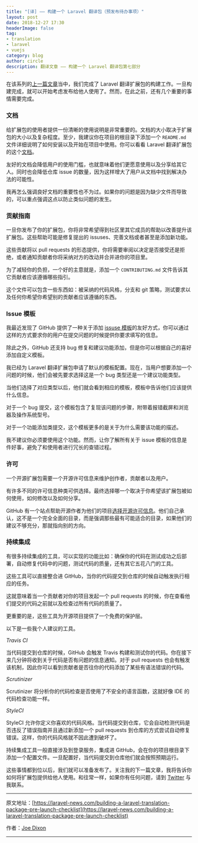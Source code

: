 ```yaml
---
title: "[译] —— 构建一个 Laravel 翻译包（预发布待办事项）"
layout: post
date: 2018-12-27 17:30
headerImage: false
tag:
- translation
- laravel
- vuejs
category: blog
author: circle
description: 翻译文章 —— 构建一个 Laravel 翻译包第七部分
---
```


在该系列的[上一篇文章](https://laravel-news.com/building-database-driver)当中，我们完成了 Laravel 翻译扩展包的构建工作。一旦构建完成，就可以开始考虑发布给他人使用了。然而，在此之前，还有几个重要的事情需要完成。

### 文档

给扩展包的使用者提供一份清晰的使用说明是非常重要的。文档的大小取决于扩展包的大小以及复杂程度。至少，我建议你在项目的根目录下添加一个 `README.md` 文件详细说明了如何安装以及开始在项目中使用。你可以看看 Laravel 翻译扩展包的这个[文档](https://github.com/joedixon/laravel-translation/blob/master/readme.md)。

友好的文档会降低用户的使用门槛，也就意味着他们更愿意使用以及分享给其它人。同时也会降低仓库 issue 的数量，因为这样增大了用户从文档中找到解决办法的可能性。

我再怎么强调良好文档的重要性也不为过。如果你的问题是因为缺少文件而导致的，可以重点强调这点以防止类似问题的发生。

### 贡献指南

一旦你发布了你的扩展包，你将非常希望得到社区里其它成员的帮助以改善提升该扩展包。这些帮助可能是修复提出的 issuses、完善文档或者甚至是添加新功能。

这些贡献将以 pull requests 的形态提供，你将需要审阅以决定是否接受还是拒绝，或者通知贡献者你将采纳对方的改动并合并进你的项目里。

为了减轻你的负担，一个好的主意就是，添加一个 `CONTRIBUTING.md` 文件告诉其它贡献者应该遵循哪些指引。

这个文件可以包含一些东西如：被采纳的代码风格，分支和 git 策略，测试要求以及任何你希望你希望别的贡献者应该遵循的东西。

### Issue 模板

我最近发现了 GitHub 提供了一种关于添加 [issuse 模板](https://blog.github.com/2016-02-17-issue-and-pull-request-templates/)的友好方式，你可以通过这样的方式要求你的用户在提交问题的时候提供你要求填写的信息。

除此之外，GitHub 还支持 bug 修复和建议功能添加，但是你可以根据自己的喜好添加自定义模板。

我已经为 Laravel 翻译扩展包申请了默认的模板配置。现在，当用户想要添加一个问题的时候，他们会被先要求选择这是一个 bug 类型还是一个建议功能类型。

当他们选择了对应类型以后，他们就会看到相应的模板，模板中告诉他们应该提供什么信息。

对于一个 bug 提交，这个模板包含了复现该问题的步骤，附带着报错截屏和浏览器及操作系统型号。

对于一个功能添加类提交，这个模板更多的是关于为什么需要该功能的描述。

我不建议你必须要使用这个功能。然而，让你了解所有关于 issue 模板的信息是件好事，避免了和使用者进行冗长的查错过程。

### 许可

一个开源扩展包需要一个开源许可信息来维护创作者，贡献者以及用户。

有许多不同的许可信息种类可供选择。最终选择哪一个取决于你希望该扩展包被如何使用，如何修改以及如何分享。

GitHub 有一个站点帮助开源作者为他们的项目[选择开源许可信息](https://choosealicense.com/)。他们自己承认，这不是一个完全全面的目录，而是强调那些最有可能适合的目录，如果他们的建议不够充分，那就指向别的方向。

### 持续集成

有很多持续集成的工具，可以实现的功能比如：确保你的代码在测试成功之后部署，自动修复代码中的问题，测试代码的质量，还有其它五花八门的工具。

这些工具可以直接整合进 GitHub，当你的代码提交到仓库的时候自动触发执行相应的任务。

这就意味着当一个贡献者对你的项目发起一个 pull requests 的时候，你在查看他们提交的代码之前就以及检查过所有代码的质量了。

更重要的是，这些工具为开源项目提供了一个免费的保护层。

以下是一些我个人建议的工具。

*Travis CI*

当代码提交到仓库的时候，GitHub 会触发 Travis 构建和测试你的代码。你在接下来几分钟将收到关于代码是否有问题的信息通知。对于 pull requests 也会有触发该机制，因此你可以看到贡献者是否往你的代码添加了某些有语法错误的代码。

*Scrutinizer*

Scrutinizer 将分析你的代码检查是否使用了不安全的语言函数，这就好像 IDE 的代码检查功能一样。

*StyleCI*

StyleCI 允许你定义你喜欢的代码风格。当代码提交到仓库，它会自动检测代码是否违反了错误指南并且通过新添加一个 pull requests 到仓库的方式尝试自动修复错误。这样，你的代码风格就不因此遭到破坏了。

持续集成工具一般直接涉及到登录服务，集成进 GitHub，会在你的项目根目录下添加一个配置文件。一旦配置好，当代码提交到仓库他们就会按照预期运行。

这些事情都到位以后，我们就可以准备发布了。关注我的下一篇文章，我将告诉你如何将扩展包提供给他人使用。和往常一样，如果你有任何问题，请到 [Twitter](https://twitter.com/_joedixon) 与我联系。

---
原文地址：[https://laravel-news.com/building-a-laravel-translation-package-pre-launch-checklist](https://laravel-news.com/building-a-laravel-translation-package-pre-launch-checklist)

作者：[Joe Dixon](https://laravel-news.com/@joedixon)

---


